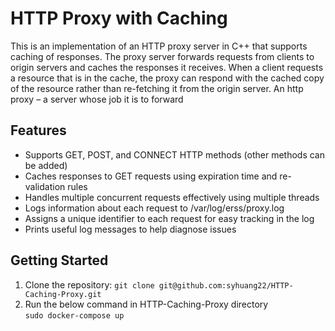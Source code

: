 # HTTP Proxy with Caching
This is an implementation of an HTTP proxy server in C++ that supports caching of responses. The proxy server forwards requests from clients to origin servers and caches the responses it receives. When a client requests a resource that is in the cache, the proxy can respond with the cached copy of the resource rather than re-fetching it from the origin server.
An http	proxy – a	 server	 whose	 job	 it	 is	 to	 forward	

## Features
* Supports GET, POST, and CONNECT HTTP methods (other methods can be added)
* Caches responses to GET requests using expiration time and re-validation rules
* Handles multiple concurrent requests effectively using multiple threads
* Logs information about each request to /var/log/erss/proxy.log
* Assigns a unique identifier to each request for easy tracking in the log
* Prints useful log messages to help diagnose issues

## Getting Started 
1. Clone the repository: `git clone git@github.com:syhuang22/HTTP-Caching-Proxy.git`
2. Run the below command in HTTP-Caching-Proxy directory<br>
`sudo docker-compose up`



